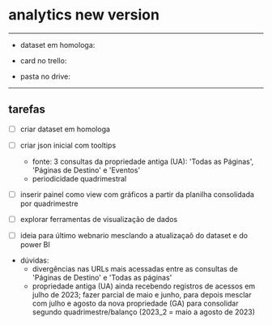 # analytics new version

- - - 

- dataset em homologa:

- card no trello:

- pasta no drive:

- - - 

## tarefas

- [ ] criar dataset em homologa

- [ ] criar json inicial com tooltips
	- fonte: 3 consultas da propriedade antiga (UA): 'Todas as Páginas', 'Páginas de Destino' e 'Eventos' 
	- periodicidade quadrimestral

- [ ] inserir painel como view com gráficos a partir da planilha consolidada por quadrimestre

- [ ] explorar ferramentas de visualização de dados

- [ ] ideia para último webnario mesclando a atualizaçaõ do dataset e do power BI 

- dúvidas:
	- divergências nas URLs mais acessadas entre as consultas de 'Páginas de Destino' e 'Todas as páginas'
	- propriedade antiga (UA) ainda recebendo registros de acessos em julho de 2023; fazer parcial de maio e junho, para depois mesclar com julho e agosto da nova propriedade (GA) para consolidar segundo quadrimestre/balanço (2023_2 = maio a agosto de 2023)